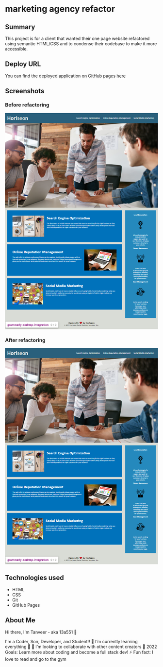 # marketing agency refactor

## Summary

This project is for a client that wanted their one page website refactored using semantic HTML/CSS and to condense their codebase to make it more accessible.

## Deploy URL

You can find the deployed application on GitHub pages [here](https://13a551.github.io/Marketing-Agency-Refactor-Project/)

## Screenshots

### Before refactoring

![image of page before being refactored](./assets/images/screenshots/screen-shot-full-page-image-before.png)

### After refactoring

![image of page after being refactored](./assets/images/screenshots/screen-shot-full-page-image.png)

## Technologies used

- HTML
- CSS
- Git
- GitHub Pages

## About Me

Hi there, I'm Tanveer - aka 13a551 👋

I'm a Coder, Son, Developer, and Student!!
🌱 I’m currently learning everything 🤣
👯 I’m looking to collaborate with other content creators
🥅 2022 Goals: Learn more about coding and become a full stack dev!
⚡ Fun fact: I love to read and go to the gym
